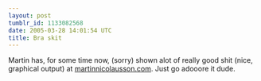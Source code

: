 ```yaml
---
layout: post
tumblr_id: 1133082568
date: 2005-03-28 14:01:54 UTC
title: Bra skit
---
```


Martin has, for some time now, (sorry) shown alot of really good shit (nice, graphical output) at <a href="http://www.martinnicolausson.com/" target="_blank">martinnicolausson.com</a>. Just go adooore it dude.
